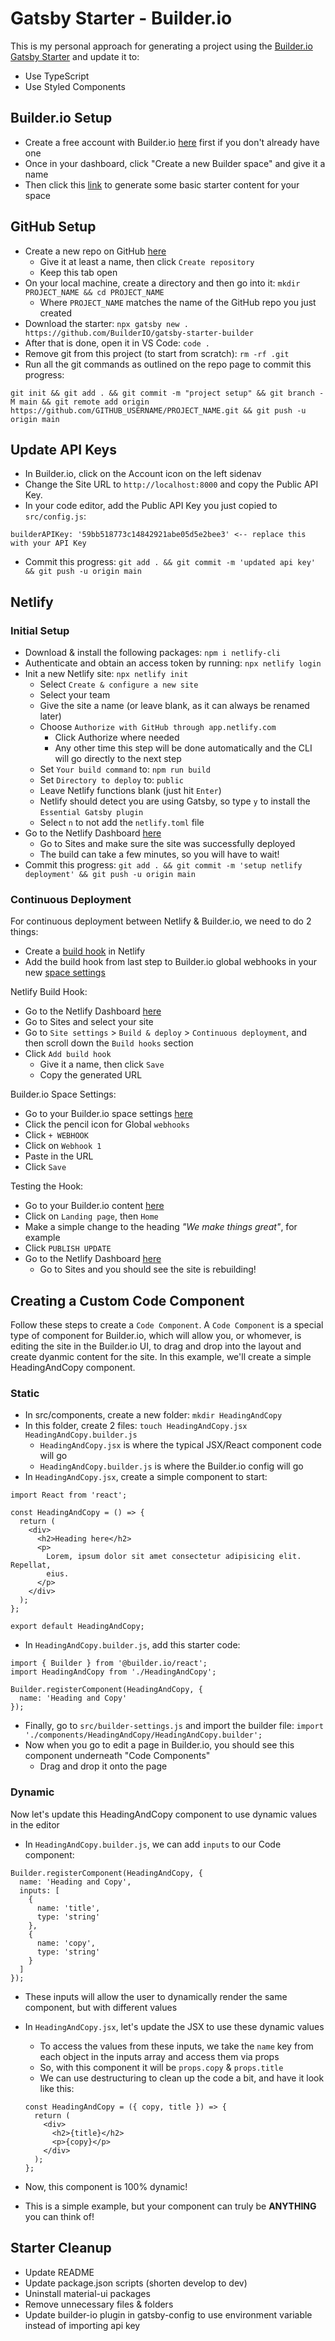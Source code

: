 # Gatsby Starter - Builder.io

This is my personal approach for generating a project using the [Builder.io Gatsby Starter](https://github.com/BuilderIO/gatsby-starter-builder) and update it to:

- Use TypeScript
- Use Styled Components

## Builder.io Setup

- Create a free account with Builder.io [here](https://builder.io/signup) first if you don't already have one
- Once in your dashboard, click "Create a new Builder space" and give it a name
- Then click this [link](https://builder.io/fork-sample-org) to generate some basic starter content for your space

## GitHub Setup

- Create a new repo on GitHub [here](https://github.com/new)
  - Give it at least a name, then click `Create repository`
  - Keep this tab open
- On your local machine, create a directory and then go into it: `mkdir PROJECT_NAME && cd PROJECT_NAME`
  - Where `PROJECT_NAME` matches the name of the GitHub repo you just created
- Download the starter: `npx gatsby new . https://github.com/BuilderIO/gatsby-starter-builder`
- After that is done, open it in VS Code: `code .`
- Remove git from this project (to start from scratch): `rm -rf .git`
- Run all the git commands as outlined on the repo page to commit this progress:

```
git init && git add . && git commit -m "project setup" && git branch -M main && git remote add origin https://github.com/GITHUB_USERNAME/PROJECT_NAME.git && git push -u origin main
```

## Update API Keys

- In Builder.io, click on the Account icon on the left sidenav
- Change the Site URL to `http://localhost:8000` and copy the Public API Key.
- In your code editor, add the Public API Key you just copied to `src/config.js`:

```
builderAPIKey: '59bb518773c14842921abe05d5e2bee3' <-- replace this with your API Key
```

- Commit this progress: `git add . && git commit -m 'updated api key' && git push -u origin main`

## Netlify

### Initial Setup

- Download & install the following packages: `npm i netlify-cli`
- Authenticate and obtain an access token by running: `npx netlify login`
- Init a new Netlify site: `npx netlify init`
  - Select `Create & configure a new site`
  - Select your team
  - Give the site a name (or leave blank, as it can always be renamed later)
  - Choose `Authorize with GitHub through app.netlify.com`
    - Click Authorize where needed
    - Any other time this step will be done automatically and the CLI will go directly to the next step
  - Set `Your build command` to: `npm run build`
  - Set `Directory to deploy` to: `public`
  - Leave Netlify functions blank (just hit `Enter`)
  - Netlify should detect you are using Gatsby, so type `y` to install the `Essential Gatsby plugin`
  - Select `n` to not add the `netlify.toml` file
- Go to the Netlify Dashboard [here](https://app.netlify.com/)
  - Go to Sites and make sure the site was successfully deployed
  - The build can take a few minutes, so you will have to wait!
- Commit this progress: `git add . && git commit -m 'setup netlify deployment' && git push -u origin main`

### Continuous Deployment

For continuous deployment between Netlify & Builder.io, we need to do 2 things:

- Create a [build hook](https://docs.netlify.com/configure-builds/build-hooks/) in Netlify
- Add the build hook from last step to Builder.io global webhooks in your new [space settings](https://builder.io/account/space)

Netlify Build Hook:

- Go to the Netlify Dashboard [here](https://app.netlify.com/)
- Go to Sites and select your site
- Go to `Site settings` > `Build & deploy` > `Continuous deployment`, and then scroll down the `Build hooks` section
- Click `Add build hook`
  - Give it a name, then click `Save`
  - Copy the generated URL

Builder.io Space Settings:

- Go to your Builder.io space settings [here](https://builder.io/account/space)
- Click the pencil icon for Global `webhooks`
- Click `+ WEBHOOK`
- Click on `Webhook 1`
- Paste in the URL
- Click `Save`

Testing the Hook:

- Go to your Builder.io content [here](https://builder.io/content)
- Click on `Landing page`, then `Home`
- Make a simple change to the heading _"We make things great"_, for example
- Click `PUBLISH UPDATE`
- Go to the Netlify Dashboard [here](https://app.netlify.com/)
  - Go to Sites and you should see the site is rebuilding!

## Creating a Custom Code Component

Follow these steps to create a `Code Component`. A `Code Component` is a special type of component for Builder.io, which will allow you, or whomever, is editing the site in the Builder.io UI, to drag and drop into the layout and create dyanmic content for the site. In this example, we'll create a simple HeadingAndCopy component.

### Static

- In src/components, create a new folder: `mkdir HeadingAndCopy`
- In this folder, create 2 files: `touch HeadingAndCopy.jsx HeadingAndCopy.builder.js`
  - `HeadingAndCopy.jsx` is where the typical JSX/React component code will go
  - `HeadingAndCopy.builder.js` is where the Builder.io config will go
- In `HeadingAndCopy.jsx`, create a simple component to start:

```
import React from 'react';

const HeadingAndCopy = () => {
  return (
    <div>
      <h2>Heading here</h2>
      <p>
        Lorem, ipsum dolor sit amet consectetur adipisicing elit. Repellat,
        eius.
      </p>
    </div>
  );
};

export default HeadingAndCopy;
```

- In `HeadingAndCopy.builder.js`, add this starter code:

```
import { Builder } from '@builder.io/react';
import HeadingAndCopy from './HeadingAndCopy';

Builder.registerComponent(HeadingAndCopy, {
  name: 'Heading and Copy'
});
```

- Finally, go to `src/builder-settings.js` and import the builder file: `import './components/HeadingAndCopy/HeadingAndCopy.builder';`
- Now when you go to edit a page in Builder.io, you should see this component underneath "Code Components"
  - Drag and drop it onto the page

### Dynamic

Now let's update this HeadingAndCopy component to use dynamic values in the editor

- In `HeadingAndCopy.builder.js`, we can add `inputs` to our Code component:

```
Builder.registerComponent(HeadingAndCopy, {
  name: 'Heading and Copy',
  inputs: [
    {
      name: 'title',
      type: 'string'
    },
    {
      name: 'copy',
      type: 'string'
    }
  ]
});
```

- These inputs will allow the user to dynamically render the same component, but with different values

- In `HeadingAndCopy.jsx`, let's update the JSX to use these dynamic values
  - To access the values from these inputs, we take the `name` key from each object in the inputs array and access them via props
  - So, with this component it will be `props.copy` & `props.title`
  - We can use destructuring to clean up the code a bit, and have it look like this:
  ```
  const HeadingAndCopy = ({ copy, title }) => {
    return (
      <div>
        <h2>{title}</h2>
        <p>{copy}</p>
      </div>
    );
  };
  ```
- Now, this component is 100% dynamic!
- This is a simple example, but your component can truly be **ANYTHING** you can think of!

## Starter Cleanup

- Update README
- Update package.json scripts (shorten develop to dev)
- Uninstall material-ui packages
- Remove unnecessary files & folders
- Update builder-io plugin in gatsby-config to use environment variable instead of importing api key
